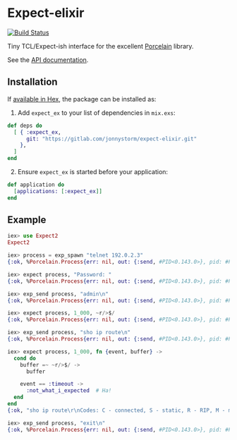# Expect-elixir

[![Build Status](https://gitlab.com/jonnystorm/giraphe/badges/master/pipeline.svg)](https://gitlab.com/jonnystorm/expect-elixir/commits/master)

Tiny TCL/Expect-ish interface for the excellent [Porcelain](https://github.com/alco/porcelain) library.

See the [API documentation](https://jonnystorm.github.io/expect-elixir).

## Installation

If [available in Hex](https://hex.pm/docs/publish), the package can be installed as:

1. Add `expect_ex` to your list of dependencies in `mix.exs`:

```elixir
def deps do
  [ { :expect_ex,
      git: "https://gitlab.com/jonnystorm/expect-elixir.git"
    },
  ]
end
```

2. Ensure `expect_ex` is started before your application:

```elixir
def application do
  [applications: [:expect_ex]]
end
```

## Example

```elixir
iex> use Expect2
Expect2

iex> process = exp_spawn "telnet 192.0.2.3"
{:ok, %Porcelain.Process{err: nil, out: {:send, #PID<0.143.0>}, pid: #PID<0.146.0>}}

iex> expect process, "Password: "
{:ok, %Porcelain.Process{err: nil, out: {:send, #PID<0.143.0>}, pid: #PID<0.146.0>}}

iex> exp_send process, "admin\n"
{:ok, %Porcelain.Process{err: nil, out: {:send, #PID<0.143.0>}, pid: #PID<0.146.0>}}

iex> expect process, 1_000, ~r/>$/
{:ok, %Porcelain.Process{err: nil, out: {:send, #PID<0.143.0>}, pid: #PID<0.146.0>}}

iex> exp_send process, "sho ip route\n"
{:ok, %Porcelain.Process{err: nil, out: {:send, #PID<0.143.0>}, pid: #PID<0.146.0>}}

iex> expect process, 1_000, fn {event, buffer} ->
  cond do
    buffer =~ ~r/>$/ ->
      buffer

    event == :timeout ->
      :not_what_i_expected  # Ha!
  end
end
{:ok, "sho ip route\r\nCodes: C - connected, S - static, R - RIP, M - mobile, B - BGP\r\n       D - EIGRP, EX - EIGRP external, O - OSPF, IA - OSPF inter area \r\n       N1 - OSPF NSSA external type 1, N2 - OSPF NSSA external type 2\r\n       E1 - OSPF external type 1, E2 - OSPF external type 2\r\n       i - IS-IS, su - IS-IS summary, L1 - IS-IS level-1, L2 - IS-IS level-2\r\n       ia - IS-IS inter area, * - candidate default, U - per-user static route\r\n       o - ODR, P - periodic downloaded static route\r\n\r\nGateway of last resort is 192.0.2.2 to network 0.0.0.0\r\n\r\n     198.51.100.0/32 is subnetted, 5 subnets\r\nC       198.51.100.1 is directly connected, Loopback0\r\ni L2    198.51.100.3 [115/100000] via 198.51.100.3, FastEthernet0/1.1\r\ni L2    198.51.100.2 [115/100000] via 198.51.100.2, FastEthernet0/0.1\r\ni L2    198.51.100.5 [115/300000] via 198.51.100.3, FastEthernet0/1.1\r\n                     [115/300000] via 198.51.100.2, FastEthernet0/0.1\r\ni L2    198.51.100.4 [115/200000] via 198.51.100.3, FastEthernet0/1.1\r\n     192.0.2.0/31 is subnetted, 1 subnets\r\nC       192.0.2.2 is directly connected, FastEthernet1/0\r\nS*   0.0.0.0/0 [1/0] via 192.0.2.2\r\nR1>"}

iex> exp_send process, "exit\n"
{:ok, %Porcelain.Process{err: nil, out: {:send, #PID<0.143.0>}, pid: #PID<0.146.0>}}
```

